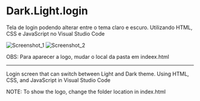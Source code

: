 # Dark.Light.login
 Tela de login podendo alterar entre o tema claro e escuro. Utilizando HTML, CSS e JavaScript no Visual Studio Code 

![Screenshot_1](https://user-images.githubusercontent.com/111544279/229328172-e0e87b4a-2b06-4d32-9df9-3ebabbea88f8.png)
![Screenshot_2](https://user-images.githubusercontent.com/111544279/229328174-e6d9f6d8-dd0a-4a5c-9f4d-19a2d15ae785.png)

OBS: Para aparecer a logo, mudar o local da pasta em indeex.html

------------------------------------------------------------------------------------------------------------------------

Login screen that can switch between Light and Dark theme. Using HTML, CSS, and JavaScript in Visual Studio Code

NOTE: To show the logo, change the folder location in index.html
